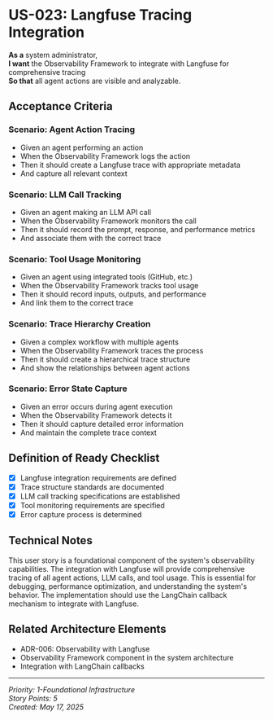 # US-023: Langfuse Tracing Integration

**As a** system administrator,  
**I want** the Observability Framework to integrate with Langfuse for comprehensive tracing  
**So that** all agent actions are visible and analyzable.

## Acceptance Criteria

### Scenario: Agent Action Tracing
- Given an agent performing an action
- When the Observability Framework logs the action
- Then it should create a Langfuse trace with appropriate metadata
- And capture all relevant context

### Scenario: LLM Call Tracking
- Given an agent making an LLM API call
- When the Observability Framework monitors the call
- Then it should record the prompt, response, and performance metrics
- And associate them with the correct trace

### Scenario: Tool Usage Monitoring
- Given an agent using integrated tools (GitHub, etc.)
- When the Observability Framework tracks tool usage
- Then it should record inputs, outputs, and performance
- And link them to the correct trace

### Scenario: Trace Hierarchy Creation
- Given a complex workflow with multiple agents
- When the Observability Framework traces the process
- Then it should create a hierarchical trace structure
- And show the relationships between agent actions

### Scenario: Error State Capture
- Given an error occurs during agent execution
- When the Observability Framework detects it
- Then it should capture detailed error information
- And maintain the complete trace context

## Definition of Ready Checklist

- [x] Langfuse integration requirements are defined
- [x] Trace structure standards are documented
- [x] LLM call tracking specifications are established
- [x] Tool monitoring requirements are specified
- [x] Error capture process is determined

## Technical Notes

This user story is a foundational component of the system's observability capabilities. The integration with Langfuse will provide comprehensive tracing of all agent actions, LLM calls, and tool usage. This is essential for debugging, performance optimization, and understanding the system's behavior. The implementation should use the LangChain callback mechanism to integrate with Langfuse.

## Related Architecture Elements

- ADR-006: Observability with Langfuse
- Observability Framework component in the system architecture
- Integration with LangChain callbacks

---

*Priority: 1-Foundational Infrastructure*  
*Story Points: 5*  
*Created: May 17, 2025*
